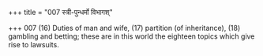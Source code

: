 +++
title = "007 स्त्री-पुन्धर्मो विभागश्"

+++
007	(16) Duties of man and wife, (17) partition (of inheritance), (18) gambling and betting; these are in this world the eighteen topics which give rise to lawsuits.